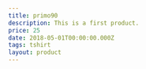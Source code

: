 ```yaml
---
title: primo90
description: This is a first product.
price: 25
date: 2018-05-01T00:00:00.000Z
tags: tshirt
layout: product
---
```


